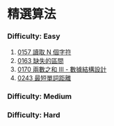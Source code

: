 # 精選算法

### Difficulty: Easy

001. [0157 讀取 N 個字符](https://github.com/Kuan-HC/LeetCode/blob/main/Algorithm/157.md)
002. [0163 缺失的區間](https://github.com/Kuan-HC/LeetCode/blob/main/Algorithm/163.md)
003. [0170 兩數之和 III - 數據結構設計](https://github.com/Kuan-HC/LeetCode/blob/main/Algorithm/170.md)
004. [0243 最短單詞距離](https://github.com/Kuan-HC/LeetCode/blob/main/Algorithm/243.md)



### Difficulty: Medium


### Difficulty: Hard





